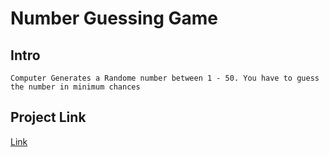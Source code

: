 # Number Guessing Game 

## Intro 

```Computer Generates a Randome number between 1 - 50. You have to guess the number in minimum chances```

## Project Link 

[Link](https://number-guessing-game-pink-two.vercel.app/)

